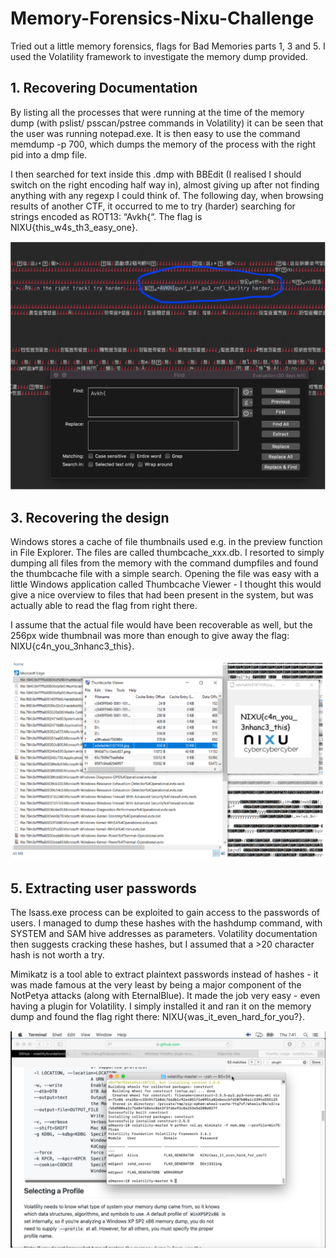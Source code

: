 # Memory-Forensics-Nixu-Challenge
Tried out a little memory forensics, flags for Bad Memories parts 1, 3 and 5. I used the Volatility framework to investigate the memory dump provided. 

## 1. Recovering Documentation
By listing all the processes that were running at the time of the memory dump (with pslist/ psscan/pstree commands in Volatility) it can be seen that the user was running notepad.exe. It is then easy to use the command memdump -p 700, which dumps the memory of the process with the right pid into a dmp file.

I then searched for text inside this .dmp with BBEdit (I realised I should switch on the right encoding half way in), almost giving up after not finding anything with any regexp I could think of. The following day, when browsing results of another CTF, it occurred to me to try (harder) searching for strings encoded as ROT13: “Avkh{“. The flag is NIXU{this_w4s_th3_easy_one}.

![Flag found from within the .dmp](scr1.png)
  
## 3. Recovering the design
Windows stores a cache of file thumbnails used e.g. in the preview function in File Explorer. The files are called thumbcache_xxx.db. I resorted to simply dumping all files from the memory with the command dumpfiles and found the thumbcache file with a simple search. Opening the file was easy with a little Windows application called Thumbcache Viewer - I thought this would give a nice overview to files that had been present in the system, but was actually able to read the flag from right there.

I assume that the actual file would have been recoverable as well, but the 256px wide thumbnail was more than enough to give away the flag: NIXU{c4n_you_3nhanc3_this}.

![Flag found from among the thumbnails](scr2.png)

## 5. Extracting user passwords

The lsass.exe process can be exploited to gain access to the passwords of users. I managed to dump these hashes with the hashdump command, with SYSTEM and SAM hive addresses as parameters. Volatility documentation then suggests cracking these hashes, but I assumed that a >20 character hash is not worth a try.

Mimikatz is a tool able to extract plaintext passwords instead of hashes - it was made famous at the very least by being a major component of the NotPetya attacks (along with EternalBlue). It made the job very easy - even having a plugin for Volatility. I simply installed it and ran it on the memory dump and found the flag right there: NIXU{was_it_even_hard_for_you?}.

![Flag found from Mimikatz plugin output](scr3.png)
 
